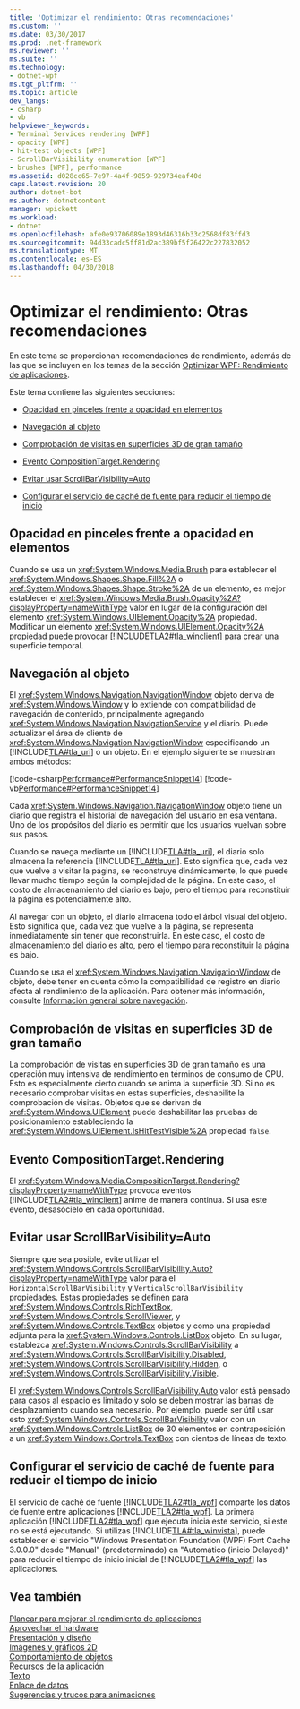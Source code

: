 ```yaml
---
title: 'Optimizar el rendimiento: Otras recomendaciones'
ms.custom: ''
ms.date: 03/30/2017
ms.prod: .net-framework
ms.reviewer: ''
ms.suite: ''
ms.technology:
- dotnet-wpf
ms.tgt_pltfrm: ''
ms.topic: article
dev_langs:
- csharp
- vb
helpviewer_keywords:
- Terminal Services rendering [WPF]
- opacity [WPF]
- hit-test objects [WPF]
- ScrollBarVisibility enumeration [WPF]
- brushes [WPF], performance
ms.assetid: d028cc65-7e97-4a4f-9859-929734eaf40d
caps.latest.revision: 20
author: dotnet-bot
ms.author: dotnetcontent
manager: wpickett
ms.workload:
- dotnet
ms.openlocfilehash: afe0e93706089e1893d46316b33c2568df83ffd3
ms.sourcegitcommit: 94d33cadc5ff81d2ac389bf5f26422c227832052
ms.translationtype: MT
ms.contentlocale: es-ES
ms.lasthandoff: 04/30/2018
---
```

# <a name="optimizing-performance-other-recommendations"></a>Optimizar el rendimiento: Otras recomendaciones
<a name="introduction"></a> En este tema se proporcionan recomendaciones de rendimiento, además de las que se incluyen en los temas de la sección [Optimizar WPF: Rendimiento de aplicaciones](../../../../docs/framework/wpf/advanced/optimizing-wpf-application-performance.md).  
  
 Este tema contiene las siguientes secciones:  
  
-   [Opacidad en pinceles frente a opacidad en elementos](#Opacity)  
  
-   [Navegación al objeto](#Navigation_Objects)  
  
-   [Comprobación de visitas en superficies 3D de gran tamaño](#Hit_Testing)  
  
-   [Evento CompositionTarget.Rendering](#CompositionTarget_Rendering_Event)  
  
-   [Evitar usar ScrollBarVisibility=Auto](#Avoid_Using_ScrollBarVisibility)  
  
-   [Configurar el servicio de caché de fuente para reducir el tiempo de inicio](#FontCache)  
  
<a name="Opacity"></a>   
## <a name="opacity-on-brushes-versus-opacity-on-elements"></a>Opacidad en pinceles frente a opacidad en elementos  
 Cuando se usa un <xref:System.Windows.Media.Brush> para establecer el <xref:System.Windows.Shapes.Shape.Fill%2A> o <xref:System.Windows.Shapes.Shape.Stroke%2A> de un elemento, es mejor establecer el <xref:System.Windows.Media.Brush.Opacity%2A?displayProperty=nameWithType> valor en lugar de la configuración del elemento <xref:System.Windows.UIElement.Opacity%2A> propiedad. Modificar un elemento <xref:System.Windows.UIElement.Opacity%2A> propiedad puede provocar [!INCLUDE[TLA2#tla_winclient](../../../../includes/tla2sharptla-winclient-md.md)] para crear una superficie temporal.  
  
<a name="Navigation_Objects"></a>   
## <a name="navigation-to-object"></a>Navegación al objeto  
 El <xref:System.Windows.Navigation.NavigationWindow> objeto deriva de <xref:System.Windows.Window> y lo extiende con compatibilidad de navegación de contenido, principalmente agregando <xref:System.Windows.Navigation.NavigationService> y el diario. Puede actualizar el área de cliente de <xref:System.Windows.Navigation.NavigationWindow> especificando un [!INCLUDE[TLA#tla_uri](../../../../includes/tlasharptla-uri-md.md)] o un objeto. En el ejemplo siguiente se muestran ambos métodos:  
  
 [!code-csharp[Performance#PerformanceSnippet14](../../../../samples/snippets/csharp/VS_Snippets_Wpf/Performance/CSharp/TestNavigation.xaml.cs#performancesnippet14)]
 [!code-vb[Performance#PerformanceSnippet14](../../../../samples/snippets/visualbasic/VS_Snippets_Wpf/Performance/visualbasic/testnavigation.xaml.vb#performancesnippet14)]  
  
 Cada <xref:System.Windows.Navigation.NavigationWindow> objeto tiene un diario que registra el historial de navegación del usuario en esa ventana. Uno de los propósitos del diario es permitir que los usuarios vuelvan sobre sus pasos.  
  
 Cuando se navega mediante un [!INCLUDE[TLA#tla_uri](../../../../includes/tlasharptla-uri-md.md)], el diario solo almacena la referencia [!INCLUDE[TLA#tla_uri](../../../../includes/tlasharptla-uri-md.md)]. Esto significa que, cada vez que vuelve a visitar la página, se reconstruye dinámicamente, lo que puede llevar mucho tiempo según la complejidad de la página. En este caso, el costo de almacenamiento del diario es bajo, pero el tiempo para reconstituir la página es potencialmente alto.  
  
 Al navegar con un objeto, el diario almacena todo el árbol visual del objeto. Esto significa que, cada vez que vuelve a la página, se representa inmediatamente sin tener que reconstruirla. En este caso, el costo de almacenamiento del diario es alto, pero el tiempo para reconstituir la página es bajo.  
  
 Cuando se usa el <xref:System.Windows.Navigation.NavigationWindow> de objeto, debe tener en cuenta cómo la compatibilidad de registro en diario afecta al rendimiento de la aplicación. Para obtener más información, consulte [Información general sobre navegación](../../../../docs/framework/wpf/app-development/navigation-overview.md).  
  
<a name="Hit_Testing"></a>   
## <a name="hit-testing-on-large-3d-surfaces"></a>Comprobación de visitas en superficies 3D de gran tamaño  
 La comprobación de visitas en superficies 3D de gran tamaño es una operación muy intensiva de rendimiento en términos de consumo de CPU. Esto es especialmente cierto cuando se anima la superficie 3D. Si no es necesario comprobar visitas en estas superficies, deshabilite la comprobación de visitas. Objetos que se derivan de <xref:System.Windows.UIElement> puede deshabilitar las pruebas de posicionamiento estableciendo la <xref:System.Windows.UIElement.IsHitTestVisible%2A> propiedad `false`.  
  
<a name="CompositionTarget_Rendering_Event"></a>   
## <a name="compositiontargetrendering-event"></a>Evento CompositionTarget.Rendering  
 El <xref:System.Windows.Media.CompositionTarget.Rendering?displayProperty=nameWithType> provoca eventos [!INCLUDE[TLA2#tla_winclient](../../../../includes/tla2sharptla-winclient-md.md)] anime de manera continua. Si usa este evento, desasócielo en cada oportunidad.  
  
<a name="Avoid_Using_ScrollBarVisibility"></a>   
## <a name="avoid-using-scrollbarvisibilityauto"></a>Evitar usar ScrollBarVisibility=Auto  
 Siempre que sea posible, evite utilizar el <xref:System.Windows.Controls.ScrollBarVisibility.Auto?displayProperty=nameWithType> valor para el `HorizontalScrollBarVisibility` y `VerticalScrollBarVisibility` propiedades. Estas propiedades se definen para <xref:System.Windows.Controls.RichTextBox>, <xref:System.Windows.Controls.ScrollViewer>, y <xref:System.Windows.Controls.TextBox> objetos y como una propiedad adjunta para la <xref:System.Windows.Controls.ListBox> objeto. En su lugar, establezca <xref:System.Windows.Controls.ScrollBarVisibility> a <xref:System.Windows.Controls.ScrollBarVisibility.Disabled>, <xref:System.Windows.Controls.ScrollBarVisibility.Hidden>, o <xref:System.Windows.Controls.ScrollBarVisibility.Visible>.  
  
 El <xref:System.Windows.Controls.ScrollBarVisibility.Auto> valor está pensado para casos al espacio es limitado y solo se deben mostrar las barras de desplazamiento cuando sea necesario. Por ejemplo, puede ser útil usar esto <xref:System.Windows.Controls.ScrollBarVisibility> valor con un <xref:System.Windows.Controls.ListBox> de 30 elementos en contraposición a un <xref:System.Windows.Controls.TextBox> con cientos de líneas de texto.  
  
<a name="FontCache"></a>   
## <a name="configure-font-cache-service-to-reduce-start-up-time"></a>Configurar el servicio de caché de fuente para reducir el tiempo de inicio  
 El servicio de caché de fuente [!INCLUDE[TLA2#tla_wpf](../../../../includes/tla2sharptla-wpf-md.md)] comparte los datos de fuente entre aplicaciones [!INCLUDE[TLA2#tla_wpf](../../../../includes/tla2sharptla-wpf-md.md)]. La primera aplicación [!INCLUDE[TLA2#tla_wpf](../../../../includes/tla2sharptla-wpf-md.md)] que ejecuta inicia este servicio, si este no se está ejecutando. Si utilizas [!INCLUDE[TLA#tla_winvista](../../../../includes/tlasharptla-winvista-md.md)], puede establecer el servicio "Windows Presentation Foundation (WPF) Font Cache 3.0.0.0" desde "Manual" (predeterminado) en "Automático (inicio Delayed)" para reducir el tiempo de inicio inicial de [!INCLUDE[TLA2#tla_wpf](../../../../includes/tla2sharptla-wpf-md.md)] las aplicaciones.  
  
## <a name="see-also"></a>Vea también  
 [Planear para mejorar el rendimiento de aplicaciones](../../../../docs/framework/wpf/advanced/planning-for-application-performance.md)  
 [Aprovechar el hardware](../../../../docs/framework/wpf/advanced/optimizing-performance-taking-advantage-of-hardware.md)  
 [Presentación y diseño](../../../../docs/framework/wpf/advanced/optimizing-performance-layout-and-design.md)  
 [Imágenes y gráficos 2D](../../../../docs/framework/wpf/advanced/optimizing-performance-2d-graphics-and-imaging.md)  
 [Comportamiento de objetos](../../../../docs/framework/wpf/advanced/optimizing-performance-object-behavior.md)  
 [Recursos de la aplicación](../../../../docs/framework/wpf/advanced/optimizing-performance-application-resources.md)  
 [Texto](../../../../docs/framework/wpf/advanced/optimizing-performance-text.md)  
 [Enlace de datos](../../../../docs/framework/wpf/advanced/optimizing-performance-data-binding.md)  
 [Sugerencias y trucos para animaciones](../../../../docs/framework/wpf/graphics-multimedia/animation-tips-and-tricks.md)
